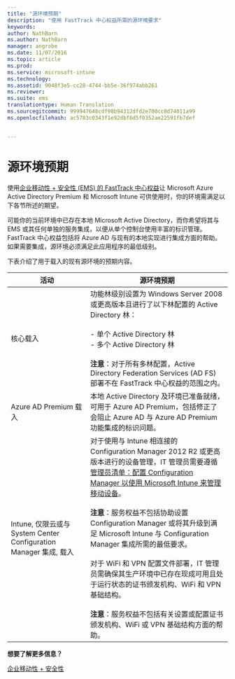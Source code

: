 ```yaml
---
title: "源环境预期"
description: "使用 FastTrack 中心权益所需的源环境要求"
keywords: 
author: NathBarn
ms.author: NathBarn
manager: angrobe
ms.date: 11/07/2016
ms.topic: article
ms.prod: 
ms.service: microsoft-intune
ms.technology: 
ms.assetid: 9048f3e5-cc28-4744-bb5e-36f974abb261
ms.reviewer: 
ms.suite: ems
translationtype: Human Translation
ms.sourcegitcommit: 999947648cdf98b94312dfd2e700cc8d74011a99
ms.openlocfilehash: ac5783c0343f1e92dbf6d5f0352ae22591fb7def


---
```



# <a name="source-environment-expectations"></a>源环境预期
使用[企业移动性 + 安全性 (EMS) 的 FastTrack 中心权益](fasttrack-center-benefit-for-enterprise-mobility-suite-ems.md)让 Microsoft Azure Active Directory Premium 和 Microsoft Intune 可供使用时，你的环境需满足以下各节所述的期望。

可能你的当前环境中已存在本地 Microsoft Active Directory，而你希望将其与 EMS 或其任何单独的服务集成，以便从单个控制台使用丰富的标识管理。 FastTrack 中心权益包括将 Azure AD 与现有的本地实现进行集成方面的帮助。 如果需要集成，源环境必须满足此应用程序的最低级别。

下表介绍了用于载入的现有源环境的预期内容。

|活动|源环境预期|
|------------|----------------------------------|
|核心载入|功能林级别设置为 Windows Server 2008 或更高版本且进行了以下林配置的 Active Directory 林：<br /><br />-   单个 Active Directory 林<br />-   多个 Active Directory 林 </br></br>**注意**：对于所有多林配置，Active Directory Federation Services (AD FS) 部署不在 FastTrack 中心权益的范围之内。|
|Azure AD Premium 载入|本地 Active Directory 及环境已准备就绪，可用于 Azure AD Premium，包括修正了会阻止 Azure AD 与 Azure AD Premium 功能集成的标识问题。|
|Intune, 仅限云或与 System Center Configuration Manager 集成, 载入|对于使用与 Intune 相连接的 Configuration Manager 2012 R2 或更高版本进行的设备管理，IT 管理员需要遵循[管理员清单：配置 Configuration Manager 以使用 Microsoft Intune 来管理移动设备](https://technet.microsoft.com/library/jj943763.aspx)。</br></br> **注意**：服务权益不包括协助设置 Configuration Manager 或将其升级到满足 Microsoft Intune 与 Configuration Manager 集成所需的最低要求。</br></br>对于 WiFi 和 VPN 配置文件部署，IT 管理员需确保其生产环境中已存在现成可用且处于运行状态的证书颁发机构、WiFi 和 VPN 基础结构。</br></br> **注意**：服务权益不包括有关设置或配置证书颁发机构、WiFi 或 VPN 基础结构方面的帮助。 |

**想要了解更多信息？**

[企业移动性 + 安全性](https://www.microsoft.com/en-us/cloud-platform/enterprise-mobility)



<!--HONumber=Nov16_HO4-->


